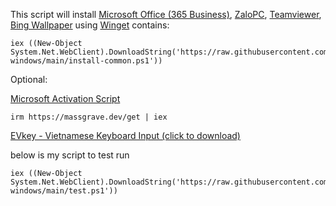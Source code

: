 This script will install [Microsoft Office (365 Business)](https://www.microsoft.com/vi-vn/microsoft-365), [ZaloPC](https://zalo.me/pc), [Teamviewer](https://www.teamviewer.com/), [Bing Wallpaper](https://www.microsoft.com/en-us/bing/bing-wallpaper) using [Winget](https://winget.run/) contains:

```shell
iex ((New-Object System.Net.WebClient).DownloadString('https://raw.githubusercontent.com/hophamlam/initial-windows/main/install-common.ps1'))
```

Optional:

[Microsoft Activation Script](https://github.com/massgravel/Microsoft-Activation-Scripts) 
```shell
irm https://massgrave.dev/get | iex
```

[EVkey - Vietnamese Keyboard Input (click to download)](https://github.com/lamquangminh/EVKey/releases/download/Release/EVKey.zip)


below is my script to test run
```shell
iex ((New-Object System.Net.WebClient).DownloadString('https://raw.githubusercontent.com/hophamlam/initial-windows/main/test.ps1'))
```
